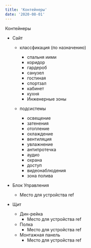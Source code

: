 ```yaml
---
title: 'Контейнеры'
date: '2020-08-01'
---
```


Контейнеры

-   Сайт

    -   классфикация (по назначению)

        -   спальня иими
        -   коридор
        -   гардероб
        -   санузел
        -   гостиная
        -   спортзал
        -   кабинет
        -   кухня
        -   Инженерные зоны

    -   подсистемы

        -   освещение
        -   затенения
        -   отопление
        -   охлаждение
        -   вентиляция
        -   увлажнение
        -   антипротечка
        -   аудио
        -   охрана
        -   доступ
        -   видеонаблюдения
        -   зона полива

-   Блок Управления
    -   Место для устройства ref
-   Щит
    -   Дин-рейка
        -   Место для устройства ref
    -   Полка
        -   Место для устройства ref
    -   Монтажная панель
        -   Место для устройства ref

